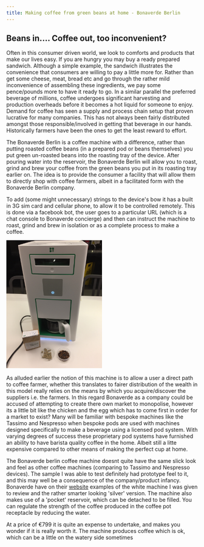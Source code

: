 ```yaml
---
title: Making coffee from green beans at home - Bonaverde Berlin
---
```


## Beans in.... Coffee out, too inconvenient?

Often in this consumer driven world, we look to comforts and products that make our lives easy.
If you are hungry you may buy a ready prepared sandwich.
Although a simple example, the sandwich illustrates the convenience that consumers are willing to pay a little more for. Rather than get some cheese, meat, bread etc and go through the rather mild inconvenience of assembling these ingredients, we pay some pence/pounds more to have it ready to go.
In a similar parallel the preferred beverage of millions, coffee undergoes significant harvesting and production overheads before it becomes a hot liquid for someone to enjoy. Demand for coffee has seen a supply and process chain setup that proven lucrative for many companies. This has not always been fairly distributed amongst those responsible/involved in getting that beverage in our hands. Historically farmers have been the ones to get the least reward to effort.

The Bonaverde Berlin is a coffee machine with a difference, rather than putting roasted coffee beans (in a prepared pod or beans themselves) you put green un-roasted beans into the roasting tray of the device. After pouring water into the reservoir, the Bonaverde Berlin will allow you to roast, grind and brew your coffee from the green beans you put in its roasting tray earlier on.
The idea is to provide the consumer a facility that will allow them to directly shop with coffee farmers, albeit in a facilitated form with the Bonaverde Berlin company.

To add (some might unnecessary) strings to the device's bow it has a built in 3G sim card and cellular phone, to allow it to be controlled remotely. This is done via a facebook bot, the user goes to a particular URL (which is a chat console to Bonaverde concierge) and then can instruct the machine to roast, grind and brew in isolation or as a complete process to make a coffee.

<img class="img-responsive center-block" src="/public/images/20180114/bonaverde_berlin.jpg" width="50%" height="50%"/>

As alluded earlier the notion of this machine is to allow a user a direct path to coffee farmer, whether this translates to fairer distribution of the wealth in this model really relies on the means by which you acquire/discover the suppliers i.e. the farmers.
In this regard Bonaverde as a company could be accused of attempting to create there own market to monopolise, however its a little bit like the chicken and the egg which has to come first in order for a market to exist? Many will be familiar with bespoke machines like the Tassimo and Nespresso when bespoke pods are used with machines designed specifically to make a beverage using a licensed pod system. With varying degrees of success these proprietary pod systems have furnished an ability to have barista quality coffee in the home. Albeit still a litte expensive compared to other means of making the perfect cup at home.

The Bonaverde berlin coffee machine doesnt quite have the same slick look and feel as other coffee machines (comparing to Tassimo and Nespresso devices). The sample I was able to test definitely had prototype feel to it, and this may well be a consequence of the company/product infancy. Bonaverde have on their [website](https://bonaverde.com/) examples of the white machine I was given to review and the rather smarter looking 'silver' version.
The machine also makes use of a 'pocket' reservoir, which can be detached to be filled. You can regulate the strength of the coffee produced in the coffee pot receptacle by reducing the water.

At a price of €799 it is quite an expense to undertake, and makes you wonder if it is really worth it. The machine produces coffee which is ok, which can be a little on the watery side sometimes
